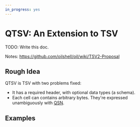 ```yaml
---
in_progress: yes
---
```


QTSV: An Extension to TSV 
=========================

TODO: Write this doc.

Notes: <https://github.com/oilshell/oil/wiki/TSV2-Proposal>

## Rough Idea

QTSV is TSV with two problems fixed:

- It has a required header, with optional data types (a schema).
- Each cell can contains arbitrary bytes.  They're expressed unambiguously with
  [QSN](qsn.html).

## Examples


